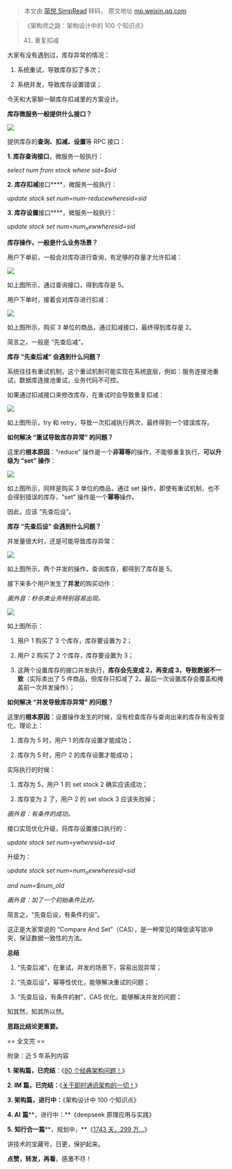 > 本文由 [简悦 SimpRead](http://ksria.com/simpread/) 转码， 原文地址 [mp.weixin.qq.com](https://mp.weixin.qq.com/s?__biz=MjM5ODYxMDA5OQ==&mid=2651976034&idx=1&sn=60543228103ce39253d012c7df3f0e15&scene=21#wechat_redirect)

> 《架构师之路：架构设计中的 100 个知识点》
> 
> 41. 重复扣减

大家有没有遇到过，库存异常的情况：

1. 系统重试，导致库存扣了多次；

2. 系统并发，导致库存设置错误；  

今天和大家聊一聊库存扣减里的方案设计。

**库存微服务一般提供什么接口？**

![](https://mmbiz.qpic.cn/mmbiz_png/YrezxckhYOyBCMV76yGykNE4SM5f10ibUsOXKFDNKXxK8lGe29KwnR260YeteT6xQcn2bMjHofibiaoEVOkSib2hew/640?wx_fmt=png)

提供库存的**查询、扣减、设置**等 RPC 接口：

**1. 库存查询接口**，微服务一般执行：

_select num from stock where sid=$sid_

**2. 库存扣减**接口****，微服务一般执行：

_update stock set num=num-$reduce where sid=$sid_

**3. 库存设置**接口****，微服务一般执行：

_update stock set num=$num_new where sid=$sid_

**库存操作，一般是什么业务场景？**

用户下单前，一般会对库存进行查询，有足够的存量才允许扣减：

![](https://mmbiz.qpic.cn/mmbiz_png/YrezxckhYOyBCMV76yGykNE4SM5f10ibUcwFSu0Bdt1qdtnGnlLZE3pG0AuswI55G0dy9eQ1SaeX0zuj8bAiaPJg/640?wx_fmt=png)

如上图所示，通过查询接口，得到库存是 5。

用户下单时，接着会对库存进行扣减：

![](https://mmbiz.qpic.cn/mmbiz_png/YrezxckhYOyBCMV76yGykNE4SM5f10ibUoib3OehDV9rJXwtVGh3zAIjHAUS0O0KHm4q7ng4482coAQTsxiarn5lw/640?wx_fmt=png)

如上图所示，购买 3 单位的商品，通过扣减接口，最终得到库存是 2。

简言之，一般是 “先查后减”。

**库存 “先查后减” 会遇到什么问题？**  

系统往往有重试机制，这个重试机制可能实现在系统底层，例如：服务连接池重试，数据库连接池重试，业务代码不可控。

如果通过扣减接口来修改库存，在重试时会导致重复扣减：

![](https://mmbiz.qpic.cn/mmbiz_png/YrezxckhYOyBCMV76yGykNE4SM5f10ibUgss9lmJPXtZuYn0dlDAR99I86dKsUWDx7KiaeUHruKXXcSAcRJTAQuw/640?wx_fmt=png)

如上图所示，try 和 retry，导致一次扣减执行两次，最终得到一个错误库存。

**如何解决 “重试导致库存异常” 的问题？**

这里的**根本原因**：“reduce” 操作是一个**非幂等**的操作，不能够重复执行，**可以升级为 “set” 操作**：

![](https://mmbiz.qpic.cn/mmbiz_png/YrezxckhYOyBCMV76yGykNE4SM5f10ibUJE4wWb7RbOtW39MSu8hHtibIhiawl4ece7KbNk5wDUWia9BkvyV8EOmVA/640?wx_fmt=png)

如上图所示，同样是购买 3 单位的商品，通过 set 操作，即使有重试机制，也不会得到错误的库存，“set” 操作是一个**幂等**操作。

因此，应该 “先查后设”。

**库存 “先查后设” 会遇到什么问题？**

并发量很大时，还是可能导致库存异常：

![](https://mmbiz.qpic.cn/mmbiz_png/YrezxckhYOyBCMV76yGykNE4SM5f10ibUTt7sPadyVCqoLQh384jbcqoF7xfOdSMvXic1NeX663LxKfUYv1iaskgA/640?wx_fmt=png)

如上图所示，两个并发的操作，查询库存，都得到了库存是 5。

接下来多个用户发生了**并发**的购买动作：

_画外音：秒杀类业务特别容易出现。_

![](https://mmbiz.qpic.cn/mmbiz_png/YrezxckhYOyBCMV76yGykNE4SM5f10ibUm5zx4iadz3pe9wHbNAktYqghPvQ5nictk0ic8qJ1BJ8JWnE9Q66I3Wmow/640?wx_fmt=png)

如上图所示：

1. 用户 1 购买了 3 个库存，库存要设置为 2；

2. 用户 2 购买了 2 个库存，库存要设置为 3；

3. 这两个设置库存的接口并发执行，**库存会先变成 2，再变成 3，导致数据不一致**（实际卖出了 5 件商品，但库存只扣减了 2，最后一次设置库存会覆盖和掩盖前一次并发操作）；

**如何解决 “并发导致库存异常” 的问题？**

这里的**根本原因**：设置操作发生的时候，没有检查库存与查询出来的库存有没有变化，理论上：

1. 库存为 5 时，用户 1 的库存设置才能成功；

2. 库存为 5 时，用户 2 的库存设置才能成功；

实际执行的时候：

1. 库存为 5，用户 1 的 set stock 2 确实应该成功；

2. 库存变为 2 了，用户 2 的 set stock 3 应该失败掉；

_画外音：有条件的成功。_

接口实现优化升级，将库存设置接口执行的：

_update stock set num=$y where sid=$sid_

升级为：

_update stock set num=$num_new where sid=$sid_ 

_and num=$num_old_

_画外音：加了一个初始条件比对。_  

简言之，“先查后设，有条件的设”。

这正是大家常说的 “Compare And Set”（CAS），是一种常见的降低读写锁冲突，保证数据一致性的方法。

**总结**

1. “先查后减”，在重试，并发的场景下，容易出现异常；

2. “先查后设”，幂等性优化，能够解决重试的问题；

3. “先查后设，有条件的射”，CAS 优化，能够解决并发的问题；

知其然，知其所以然。

**思路比结论更重要。**

== 全文完 ==

附录：近 5 年系列内容

**1. 架构篇，已完结**：《[80 个经典架构问题！](https://mp.weixin.qq.com/s?__biz=MjM5ODYxMDA5OQ==&mid=2651975539&idx=1&sn=309b491524f10ddbab2fb9af0321ff7a&scene=21#wechat_redirect)》

**2. IM 篇，已完结：**《[关于即时通讯架构的一切！](https://mp.weixin.qq.com/s?__biz=MjM5ODYxMDA5OQ==&mid=2651975468&idx=1&sn=54ab265bee4998da9a0d32091699cb1d&scene=21#wechat_redirect)》

**3. 架构篇，进行中：**《架构设计中 100 个知识点》

**4. AI** **篇****，进行中：**《deepseek 原理应用与实践》

**5.** **知行合一篇****，规划中，**《[1743 天，299 万...](https://mp.weixin.qq.com/s?__biz=MjM5ODYxMDA5OQ==&mid=2651975938&idx=1&sn=369a3d4ce6480dc32cf685e263fd3028&scene=21#wechat_redirect)》

讲技术的宝藏号，日更，保护起来。

**点赞，转发，再看**，感激不尽！